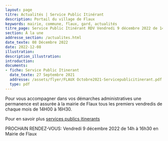 ```yaml
---
layout: page
titre: Actualités | Service Public Itinérant
description: Portail du village de Flaux
keywords: mairie, commune, flaux, gard, actualités
titre_page: Service Public Itinérant RDV Vendredi 9 décembre 2022 de 14h à 16h30 en Mairie de Flaux
section: À la une
addresse_section: /actualites.html
date_texte: 08 Décembre 2022
date: 2022-12-08
illustration: 
description_illustration: 
introduction: 
documents:
- fiche: Service Public Itinerant
  date_texte: 27 Septembre 2021
  addresse: /assets/flyer/FLAUX Octobre2021-Servicepublicitinerant.pdf
  type: pdf
---
```


Pour vous accompagner dans vos démarches administratives une permanence est assurée à la mairie de Flaux tous les premiers vendredis de chaque mois 
de 14H00 à 16H30.<br>

Pour en savoir plus [services publics itinerants](https://www.ccpaysduzes.fr/actualites/item/services-publics-itinerants.html)<br>

PROCHAIN RENDEZ-VOUS:  Vendredi 9 décembre 2022 de 14h à 16h30 en Mairie de Flaux
